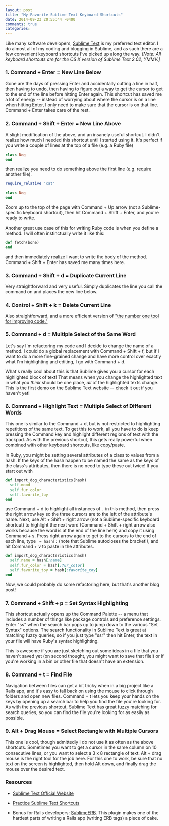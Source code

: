 ```yaml
---
layout: post
title: "My Favorite Sublime Text Keyboard Shortcuts"
date: 2014-09-23 20:55:44 -0400
comments: true
categories: 
---
```


Like many software developers, [Sublime Text](http://www.sublimetext.com/) is my preferred text editor. I do almost all of my coding and blogging in Sublime, and as such there are a few convenient keyboard shortcuts I've picked up along the way. *[Note: All keyboard shortcuts are for the OS X version of Sublime Text 2.02, YMMV.]*

### 1. Command + Enter = New Line Below

Gone are the days of pressing Enter and accidentally cutting a line in half, then having to undo, then having to figure out a way to get the cursor to get to the end of the line before hitting Enter again. This shortcut has saved me a lot of energy -- instead of worrying about where the cursor is on a line when hitting Enter, I only need to make sure that the cursor is on that line. Command + Enter takes care of the rest.

### 2. Command + Shift + Enter = New Line Above

A slight modification of the above, and an insanely useful shortcut. I didn't realize how much I needed this shortcut until I started using it. It's perfect if you write a couple of lines at the top of a file (e.g. a Ruby file)

```ruby
class Dog
end
```
then realize you need to do something above the first line (e.g. require another file).

```ruby
require_relative 'cat'

class Dog
end
```

Zoom up to the top of the page with Command + Up arrow (not a Sublime-specific keyboard shortcut), then hit Command + Shift + Enter, and you're ready to write.

Another great use case of this for writing Ruby code is when you define a method. I will often instinctually write it like this:

```ruby
def fetch(bone)
end
```

and then immediately realize I want to write the body of the method. Command + Shift + Enter has saved me many times here.

### 3. Command + Shift + d = Duplicate Current Line

Very straightforward and very useful. Simply duplicates the line you call the command on and places the new line below.

### 4. Control + Shift + k = Delete Current Line

Also straightforward, and a more efficient version of ["the number one tool for improving code."](https://www.youtube.com/watch?v=9LfmrkyP81M)

### 5. Command + d = Multiple Select of the Same Word

Let's say I'm refactoring my code and I decide to change the name of a method. I could do a global replacement with Command + Shift + f, but if I want to do a more fine-grained change and have more control over exactly what I'm highlighting and editing, I go with Command + d.

What's really cool about this is that Sublime gives you a cursor for each highlighted block of text! That means when you change the highlighted text in what you *think* should be one place, *all* of the highlighted texts change. This is the first demo on the Sublime Text website -- check it out if you haven't yet!

### 6. Command + Highlight Text = Multiple Select of Different Words

This one is similar to the Command + d, but is not restricted to highlighting repetitions of the same text. To get this to work, all you have to do is keep pressing the Command key and highlight different regions of text with the trackpad. As with the previous shortcut, this gets really powerful when combined with other keyboard shortcuts, like copy/paste.

In Ruby, you might be setting several attributes of a class to values from a hash. If the keys of the hash happen to be named the same as the keys of the class's attributes, then there is no need to type these out twice! If you start out with

```ruby
def import_dog_characteristics(hash)
  self.mood
  self.fur_color
  self.favorite_toy
end
```

use Command + d to highlight all instances of `.` in this method, then press the right arrow key so the three cursors are to the left of the attribute's name. Next, use Alt + Shift + right arrow (not a Sublime-specific keyboard shortcut) to highlight the next word (Command + Shift + right arrow also works because the word is at the end of the line here) and copy it using Command + s. Press right arrow again to get to the cursors to the end of each line, type ` = hash[:` (note that Sublime autocloses the bracket!), and hit Command + v to paste in the attributes.

```ruby
def import_dog_characteristics(hash)
  self.name = hash[:name]
  self.fur_color = hash[:fur_color]
  self.favorite_toy = hash[:favorite_toy]
end
```

Now, we could probably do some refactoring here, but that's another blog post!

### 7. Command + Shift + p = Set Syntax Highlighting

This shortcut actually opens up the Command Palette -- a menu that includes a number of things like package controls and preference settings. Enter "ss" when the search bar pops up to jump down to the various "Set Syntax" options. The search functionality in Sublime Text is great at matching fuzzy queries, so if you just type "ssr" then hit Enter, the text in your file will have Ruby's syntax highlighting.

This is awesome if you are just sketching out some ideas in a file that you haven't saved yet (on second thought, you might want to save that file!) or if you're working in a bin or other file that doesn't have an extension.


### 8. Command + t = Find File

Navigation between files can get a bit tricky when in a big project like a Rails app, and it's easy to fall back on using the mouse to click through folders and open new files. Command + t lets you keep your hands on the keys by opening up a search bar to help you find the file you're looking for. As with the previous shortcut, Sublime Text has great fuzzy matching for search queries, so you can find the file you're looking for as easily as possible.

### 9. Alt + Drag Mouse = Select Rectangle with Multiple Cursors

This one is cool, though admittedly I do not use it as often as the above shortcuts. Sometimes you want to get a cursor in the same column on 10 consecutive lines, or you want to select a 3 x 8 rectangle of text. Alt + drag mouse is the right tool for the job here. For this one to work, be sure that no text on the screen is highlighted, then hold Alt down, and finally drag the mouse over the desired text.

### Resources

* [Sublime Text Official Website](http://www.sublimetext.com/)

* [Practice Sublime Text Shortcuts](https://www.shortcutfoo.com/)

* Bonus for Rails developers: [SublimeERB](https://github.com/eddorre/SublimeERB). This plugin makes one of the hardest parts of writing a Rails app (writing ERB tags) a piece of cake.
